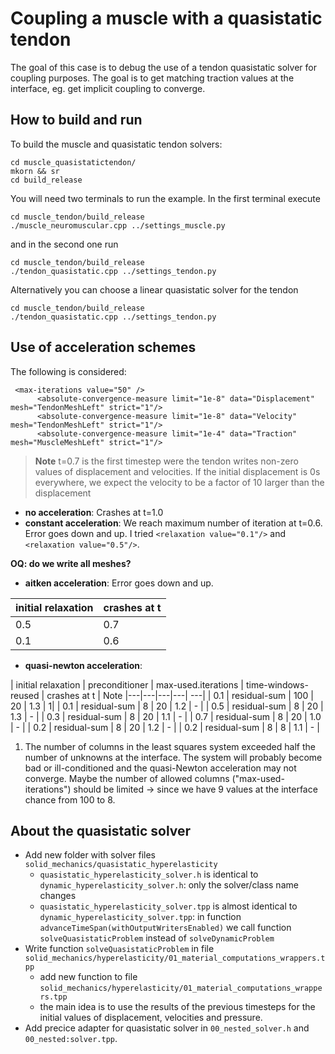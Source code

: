 # Coupling a muscle with a quasistatic tendon

The goal of this case is to debug the use of a tendon quasistatic solver for coupling purposes. The goal is to get matching traction values at the interface, eg. get implicit coupling to converge. 

## How to build and run

To build the muscle and quasistatic tendon solvers:
```
cd muscle_quasistatictendon/
mkorn && sr
cd build_release
```

You will need two terminals to run the example. In the first terminal execute
```
cd muscle_tendon/build_release
./muscle_neuromuscular.cpp ../settings_muscle.py
```

and in the second one run
```
cd muscle_tendon/build_release
./tendon_quasistatic.cpp ../settings_tendon.py
```

Alternatively you can choose a linear quasistatic solver for the tendon
```
cd muscle_tendon/build_release
./tendon_quasistatic.cpp ../settings_tendon.py
```

## Use of acceleration schemes
The following is considered:

```
 <max-iterations value="50" />
      <absolute-convergence-measure limit="1e-8" data="Displacement" mesh="TendonMeshLeft" strict="1"/>
      <absolute-convergence-measure limit="1e-8" data="Velocity" mesh="TendonMeshLeft" strict="1"/>
      <absolute-convergence-measure limit="1e-4" data="Traction" mesh="MuscleMeshLeft" strict="1"/>
```

> **Note**
>  t=0.7 is the first timestep were the tendon writes non-zero values of displacement and velocities. If the initial displacement is 0s everywhere, we expect the velocity to be a factor of 10 larger than the displacement
> 

- **no acceleration**: Crashes at t=1.0
- **constant acceleration**: We reach maximum number of iteration at t=0.6. Error goes down and up. I tried `<relaxation value="0.1"/>` and `<relaxation value="0.5"/>`.

**OQ: do we write all meshes?**

- **aitken acceleration**: Error goes down and up.

|  initial relaxation |  crashes at t |
|---|---|
| 0.5  | 0.7  | 
| 0.1 |  0.6 |  

- **quasi-newton acceleration**:

|  initial relaxation |  preconditioner |  max-used.iterations | time-windows-reused | crashes at t | Note 
|---|---|---|---| ---|
| 0.1 | residual-sum | 100 | 20 | 1.3 | 1|
| 0.1 | residual-sum | 8 | 20 | 1.2 | - |
| 0.5 | residual-sum | 8 | 20 | 1.3 | - |
| 0.3 | residual-sum | 8 | 20 | 1.1 | - |
| 0.7 | residual-sum | 8 | 20 | 1.0 | - |
| 0.2 | residual-sum | 8 | 20 | 1.2 | - |
| 0.2 | residual-sum | 8 | 8 | 1.1 | - |


1) The number of columns in the least squares system exceeded half the number of unknowns at the interface. The system will probably become bad or ill-conditioned and the quasi-Newton acceleration may not converge. Maybe the number of allowed columns ("max-used-iterations") should be limited -> since we have 9 values at the interface chance from 100 to 8. 

## About the quasistatic solver

- Add new folder with solver files `solid_mechanics/quasistatic_hyperelasticity`
    - `quasistatic_hyperelasticity_solver.h` is identical to `dynamic_hyperelasticity_solver.h`: only the solver/class name changes
    - `quasistatic_hyperelasticity_solver.tpp` is almost identical to `dynamic_hyperelasticity_solver.tpp`: in function `advanceTimeSpan(withOutputWritersEnabled)` we call function `solveQuasistaticProblem` instead of `solveDynamicProblem`
- Write function `solveQuasistaticProblem` in file `solid_mechanics/hyperelasticity/01_material_computations_wrappers.tpp`
    - add new function to file `solid_mechanics/hyperelasticity/01_material_computations_wrappers.tpp`
    - the main idea is to use the results of the previous timesteps for the initial values of displacement, velocities and pressure.
- Add precice adapter for quasistatic solver in `00_nested_solver.h` and `00_nested:solver.tpp`.

